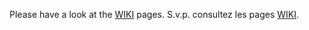 Please have a look at the [WIKI](https://github.com/introlab/openwimu/wiki) pages.
S.v.p. consultez les pages [WIKI](https://github.com/introlab/openwimu/wiki).
